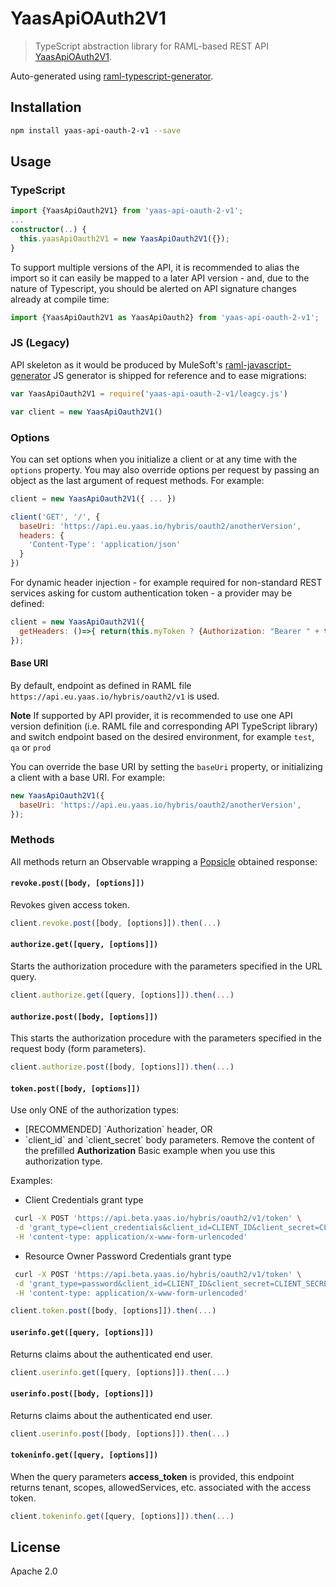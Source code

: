 # YaasApiOAuth2V1

> TypeScript abstraction library for RAML-based REST API [YaasApiOAuth2V1](https://api.eu.yaas.io/hybris/oauth2/v1).

Auto-generated using [raml-typescript-generator](https://github.com/brainboutique/raml-typescript-generator). 

## Installation

```sh
npm install yaas-api-oauth-2-v1 --save
```

## Usage

### TypeScript
```ts
import {YaasApiOauth2V1} from 'yaas-api-oauth-2-v1';
...
constructor(..) {
  this.yaasApiOauth2V1 = new YaasApiOauth2V1({});
}
```

To support multiple versions of the API, it is recommended to alias the import so it can easily be mapped to a later API version - and, due to the nature of Typescript, 
you should be alerted on API signature changes already at compile time:

 ```ts
import {YaasApiOauth2V1 as YaasApiOauth2} from 'yaas-api-oauth-2-v1';
 ```


### JS (Legacy)
API skeleton as it would be produced by MuleSoft's [raml-javascript-generator](https://github.com/mulesoft-labs/raml-javascript-generator) JS generator is shipped for reference and to ease migrations:
```js
var YaasApiOauth2V1 = require('yaas-api-oauth-2-v1/leagcy.js')

var client = new YaasApiOauth2V1()
```

### Options

You can set options when you initialize a client or at any time with the `options` property. You may also override options per request by passing an object as the last argument of request methods. For example:

```javascript
client = new YaasApiOauth2V1({ ... })

client('GET', '/', {
  baseUri: 'https://api.eu.yaas.io/hybris/oauth2/anotherVersion',
  headers: {
    'Content-Type': 'application/json'
  }
})
```

For dynamic header injection - for example required for non-standard REST services asking for custom authentication token - a provider may be defined:

```javascript
client = new YaasApiOauth2V1({
  getHeaders: ()=>{ return(this.myToken ? {Authorization: "Bearer " + this.myToken} : {}) }
});
```

#### Base URI
By default, endpoint as defined in RAML file `https://api.eu.yaas.io/hybris/oauth2/v1` is used.

**Note** If supported by API provider, it is recommended to use one API version definition (i.e. RAML file and corresponding API TypeScript library) and switch endpoint based on the desired environment, for example `test`, `qa` or `prod`

You can override the base URI by setting the `baseUri` property, or initializing a client with a base URI. For example:

```javascript
new YaasApiOauth2V1({
  baseUri: 'https://api.eu.yaas.io/hybris/oauth2/anotherVersion',
});
```


### Methods

All methods return an Observable wrapping a [Popsicle](https://github.com/blakeembrey/popsicle) obtained response:

#### `revoke.post([body, [options]])`

Revokes given access token.

```js
client.revoke.post([body, [options]]).then(...)
```
  
#### `authorize.get([query, [options]])`

Starts the authorization procedure with the parameters specified in the URL query.

```js
client.authorize.get([query, [options]]).then(...)
```
  
#### `authorize.post([body, [options]])`

This starts the authorization procedure with the parameters specified in the request body (form parameters).

```js
client.authorize.post([body, [options]]).then(...)
```
  
#### `token.post([body, [options]])`

Use only ONE of the authorization types:
<ul>
<li>[RECOMMENDED] `Authorization` header, OR</li>
<li>`client_id` and `client_secret` body parameters. Remove the content of the prefilled <strong>Authorization</strong> Basic example when you use this authorization type.</li>
</ul>

Examples:
- Client Credentials grant type
```sh
 curl -X POST 'https://api.beta.yaas.io/hybris/oauth2/v1/token' \
 -d 'grant_type=client_credentials&client_id=CLIENT_ID&client_secret=CLIENT_SECRET&scope=scope1' \
 -H 'content-type: application/x-www-form-urlencoded'
```
- Resource Owner Password Credentials grant type
```sh
 curl -X POST 'https://api.beta.yaas.io/hybris/oauth2/v1/token' \
 -d 'grant_type=password&client_id=CLIENT_ID&client_secret=CLIENT_SECRET&username=USERNAME&password=USER_PASSWORD&scope=scope1' \
 -H 'content-type: application/x-www-form-urlencoded'
```

```js
client.token.post([body, [options]]).then(...)
```
  
#### `userinfo.get([query, [options]])`

Returns claims about the authenticated end user.

```js
client.userinfo.get([query, [options]]).then(...)
```
  
#### `userinfo.post([body, [options]])`

Returns claims about the authenticated end user.

```js
client.userinfo.post([body, [options]]).then(...)
```
  
#### `tokeninfo.get([query, [options]])`

When the query parameters <strong>access_token</strong> is provided, this endpoint returns tenant, scopes, allowedServices, etc. associated with the access token.

```js
client.tokeninfo.get([query, [options]]).then(...)
```
  
## License

Apache 2.0
